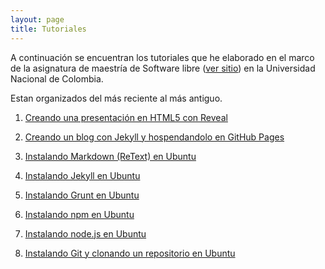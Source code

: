 ```yaml
---
layout: page
title: Tutoriales
---
```


A continuación se encuentran los tutoriales que he elaborado en el marco de la asignatura de maestría de Software libre ([ver sitio](http://softwarelibre.github.io/)) en la Universidad Nacional de Colombia.

Estan organizados del más reciente al más antiguo.

1. [Creando una presentación en HTML5 con Reveal](/myblog//tutoriales/tutorial1/)

2. [Creando un blog con Jekyll y hospendandolo en GitHub Pages](/myblog//tutoriales/tutorial2/)

3. [Instalando Markdown (ReText) en Ubuntu](/myblog//tutoriales/tutorial3/)

4. [Instalando Jekyll en Ubuntu](/myblog//tutoriales/tutorial4/)

5. [Instalando Grunt en Ubuntu](/myblog//tutoriales/tutorial5/)

6. [Instalando npm en Ubuntu](/myblog//tutoriales/tutorial6/)

7. [Instalando node.js en Ubuntu](/myblog//tutoriales/tutorial7/)

8. [Instalando Git y clonando un repositorio en Ubuntu](/myblog//tutoriales/tutorial8/)






